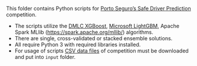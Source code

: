 This folder contains Python scripts for [Porto Seguro’s Safe Driver Prediction](https://www.kaggle.com/c/porto-seguro-safe-driver-prediction/) competition.

- The scripts utilize the [DMLC XGBoost](https://github.com/dmlc/xgboost), [Microsoft LightGBM](https://github.com/Microsoft/LightGBM), Apache Spark MLlib (https://spark.apache.org/mllib/) algorithms.
- There are single, cross-validated or stacked ensemble solutions.
- All require Python 3 with required libraries installed.
- For usage of scripts [CSV data files](https://www.kaggle.com/c/porto-seguro-safe-driver-prediction/data) of competition must be downloaded and put into `input` folder.
